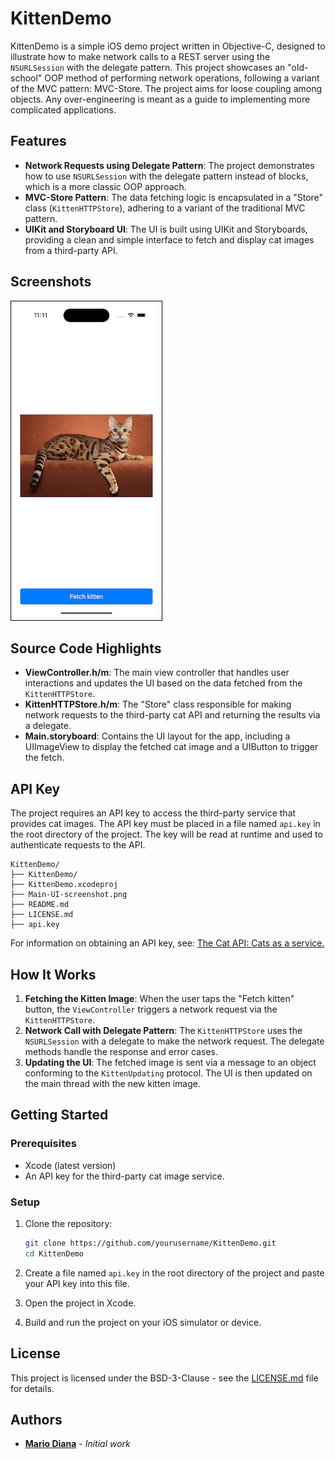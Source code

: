 # KittenDemo

KittenDemo is a simple iOS demo project written in Objective-C, designed to illustrate how to make network calls to a REST server using the `NSURLSession` with the delegate pattern. This project showcases an "old-school" OOP method of performing network operations, following a variant of the MVC pattern: MVC-Store. The project aims for loose coupling among objects. Any over-engineering is meant as a guide to implementing more complicated applications.

## Features

- **Network Requests using Delegate Pattern**: The project demonstrates how to use `NSURLSession` with the delegate pattern instead of blocks, which is a more classic OOP approach.
- **MVC-Store Pattern**: The data fetching logic is encapsulated in a "Store" class (`KittenHTTPStore`), adhering to a variant of the traditional MVC pattern.
- **UIKit and Storyboard UI**: The UI is built using UIKit and Storyboards, providing a clean and simple interface to fetch and display cat images from a third-party API.

## Screenshots

<img src="Main-UI-screenshot.png" alt="KittenDemo UI" style="border: 1px solid #000; padding: 5px;">

## Source Code Highlights

- **ViewController.h/m**: The main view controller that handles user interactions and updates the UI based on the data fetched from the `KittenHTTPStore`.
- **KittenHTTPStore.h/m**: The "Store" class responsible for making network requests to the third-party cat API and returning the results via a delegate.
- **Main.storyboard**: Contains the UI layout for the app, including a UIImageView to display the fetched cat image and a UIButton to trigger the fetch.

## API Key

The project requires an API key to access the third-party service that provides cat images. The API key must be placed in a file named `api.key` in the root directory of the project. The key will be read at runtime and used to authenticate requests to the API.

```
KittenDemo/
├── KittenDemo/
├── KittenDemo.xcodeproj
├── Main-UI-screenshot.png
├── README.md
├── LICENSE.md
├── api.key
```

For information on obtaining an API key, see: [The Cat API: Cats as a service.](https://thecatapi.com)

## How It Works

1. **Fetching the Kitten Image**: When the user taps the "Fetch kitten" button, the `ViewController` triggers a network request via the `KittenHTTPStore`.
2. **Network Call with Delegate Pattern**: The `KittenHTTPStore` uses the `NSURLSession` with a delegate to make the network request. The delegate methods handle the response and error cases.
3. **Updating the UI**: The fetched image is sent via a message to an object conforming to the `KittenUpdating` protocol. The UI is then updated on the main thread with the new kitten image.

## Getting Started

### Prerequisites

- Xcode (latest version)
- An API key for the third-party cat image service.

### Setup

1. Clone the repository:
   ```bash
   git clone https://github.com/yourusername/KittenDemo.git
   cd KittenDemo
   ```

2. Create a file named `api.key` in the root directory of the project and paste your API key into this file.

3. Open the project in Xcode.

4. Build and run the project on your iOS simulator or device.

## License

This project is licensed under the BSD-3-Clause - see the [LICENSE.md](LICENSE.md) file for details.

## Authors

* **[Mario Diana](https://github.com/software-mariodiana)** - *Initial work*
